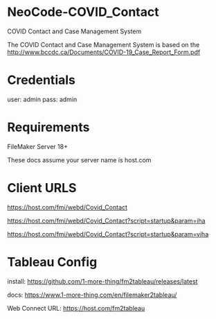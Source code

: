 # NeoCode-COVID_Contact
COVID Contact and Case Management System

The COVID Contact and Case Management System is based on the http://www.bccdc.ca/Documents/COVID-19_Case_Report_Form.pdf

# Credentials
user: admin
pass: admin

# Requirements
FileMaker Server 18+

These docs assume your server name is host.com

# Client URLS
https://host.com/fmi/webd/Covid_Contact

https://host.com/fmi/webd/Covid_Contact?script=startup&param=iha

https://host.com/fmi/webd/Covid_Contact?script=startup&param=viha

# Tableau Config
install:
https://github.com/1-more-thing/fm2tableau/releases/latest

docs:
https://www.1-more-thing.com/en/filemaker2tableau/

Web Connect URL:
https://host.com/fm2tableau

